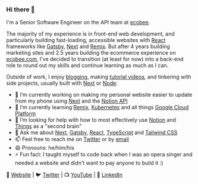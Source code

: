 ### Hi there 👋

I'm a Senior Software Engineer on the API team at [ecobee](https://www.ecobee.com/).

The majority of my experience is in front-end web development, and particularly building fast-loading, accessible websites with [React](https://reactjs.org) frameworks like [Gatsby](https://www.gatsbyjs.com), [Next](https://nextjs.org) and [Remix](https://remix.run). But after 4 years building marketing sites and 2.5 years building the ecommerce experience on [ecobee.com](https://www.ecobee.com), I've decided to transition (at least for now) into a back-end role to round out my skills and continue learning as much as I can.

Outside of work, I enjoy [blogging](https://michaeluloth.com/writing), making [tutorial videos](https://www.youtube.com/user/michaeluloth), and tinkering with side projects, usually built with [Next](https://nextjs.org) or [Node](https://nodejs.org/en/):

- 🔭 I’m currently working on making my personal website easier to update from my phone using [Next](https://nextjs.org) and the [Notion API](https://developers.notion.com)
- 🌱 I’m currently learning [Remix](https://remix.run), [Kubernetes](https://kubernetes.io) and all things [Google Cloud Platform](https://cloud.google.com/gcp)
- 🤔 I’m looking for help with how to most effectively use [Notion](https://www.notion.so) and [Things](https://culturedcode.com/things/) as a "second brain"
- 💬 Ask me about [Next](https://nextjs.org), [Gatsby](https://www.gatsbyjs.com), [React](https://reactjs.org), [TypeScript](https://www.typescriptlang.org) and [Tailwind CSS](https://tailwindcss.com)
- 📫 Feel free to reach me on [Twitter](https://twitter.com/ooloth) or by [email](mailto:hello@michaeluloth.com)
- 😄 Pronouns: he/him/his
- ⚡ Fun fact: I taught myself to code back when I was an opera singer and needed a website and didn't want to pay anyone to build it :)

🏡 [Website](https://michaeluloth.com) | 🐦 [Twitter](https://twitter.com/ooloth) | 📺 [YouTube](https://www.youtube.com/user/michaeluloth) | 👔 [LinkedIn](https://www.linkedin.com/in/michael-uloth-848a1b98/)
